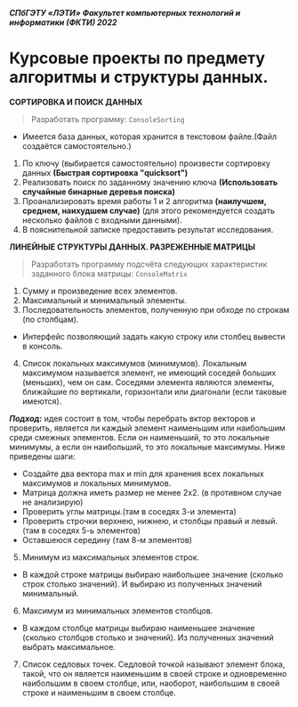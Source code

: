 ***СПбГЭТУ «ЛЭТИ»
Факультет компьютерных технологий и информатики (ФКТИ) 2022***
# Курсовые проекты по предмету алгоритмы и структуры данных.
**СОРТИРОВКА И ПОИСК ДАННЫХ**
> Разработать программу: ```ConsoleSorting```
- Имеется база данных, которая хранится в текстовом файле.(Файл создаётся самостоятельно.)
1. По ключу (выбирается самостоятельно) произвести сортировку данных **(Быстрая сортировка "quicksort")**
2. Реализовать поиск по заданному значению ключа **(Использовать случайные бинарные деревья поиска)**
3. Проанализировать время работы 1 и 2 алгоритма **(наилучшем, среднем, наихудшем случае)** (для этого рекомендуется создать несколько файлов с входными данными).
4. В пояснительной записке предоставить результат исследования.

**ЛИНЕЙНЫЕ СТРУКТУРЫ ДАННЫХ. РАЗРЕЖЕННЫЕ МАТРИЦЫ**
> Разработать программу подсчёта следующих характеристик заданного блока матрицы: ```ConsoleMatrix```
1. Сумму и произведение всех элементов.
2. Максимальный и минимальный элементы. 
3. Последовательность элементов, полученную при обходе по строкам (по столбцам).
-  Интерфейс позволяющий задать какую строку или столбец вывести в консоль.
4. Список локальных максимумов (минимумов). Локальным максимумом называется элемент, не имеющий соседей больших (меньших), чем он сам. Соседями элемента являются элементы, ближайшие по вертикали, горизонтали или диагонали (если таковые имеются).


***Подход:*** идея состоит в том, чтобы перебрать вктор векторов и проверить, является ли каждый элемент наименьшим или наибольшим среди смежных элементов. Если он наименьший, то это локальные минимумы, а если он наибольший, то это локальные максимумы. Ниже приведены шаги:
- Создайте два вектора max и min для хранения всех локальных максимумов и локальных минимумов. 
- Матрица должна иметь размер не менее 2х2. (в противном случае не анализирую)
- Проверить углы матрицы.(там в соседях 3-и элемента)
- Проверить строчки верхнею, нижнею, и столбцы правый и левый.(там в соседях 5-ь элементов)
- Оставшеюся середину (там 8-м элементов)
5. Минимум из максимальных элементов строк.
- В каждой строке матрицы выбираю наибольшее значение (сколько строк столько значений). И выбираю из полученных значений минимальный.
6. Максимум из минимальных элементов столбцов.
- В каждом столбце матрицы выбираю наименьшее значение (сколько столбцов столько и значений). Из полученных значений выбрать максимальное.
7. Список седловых точек. Седловой точкой называют элемент блока, такой, что он является наименьшим в своей строке и одновременно наибольшим в своем столбце, или, наоборот, наибольшим в своей строке и наименьшим в своем столбце.
